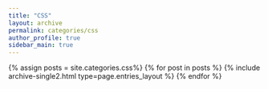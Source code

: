 ```yaml
---
title: "CSS"
layout: archive
permalink: categories/css
author_profile: true
sidebar_main: true
---
```


{% assign posts = site.categories.css%}
{% for post in posts %} {% include archive-single2.html type=page.entries_layout %} {% endfor %}
